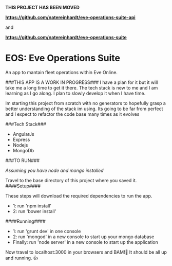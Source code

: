 **THIS PROJECT HAS BEEN MOVED**

**https://github.com/natereinhardt/eve-operations-suite-api**

and

**https://github.com/natereinhardt/eve-operations-suite** 






# EOS: Eve Operations Suite

An app to mantain fleet operations within Eve Online.


###THIS APP IS A WORK IN PROGRESS###
I have a plan for it but it will take me a long time to get it there. The tech stack is new to me and I am learning as I go along. I plan to slowly develop it when I have time. 


Im starting this project from scratch with no generators to hopefully grasp a better understanding of the stack im using. Its going to be far from perfect and I expect to refactor the code base many times as it evolves

###Tech Stack###
- AngularJs
- Express
- Nodejs
- MongoDb

###TO RUN###

*Assuming you have node and mongo installed*

Travel to the base directory of this project where you saved it.
####Setup####

These steps will download the required dependencies to run the app.

- 1: run 'npm install' 
- 2: run 'bower install'

####Running####
- 1: run 'grunt dev' in one console
- 2: run 'mongod'  in a new console to start up your mongo database
- Finally: run 'node server' in a new console to start up the application

Now travel to localhost:3000 in your browsers and BAM!:metal: It should be all up and running. :+1: 



